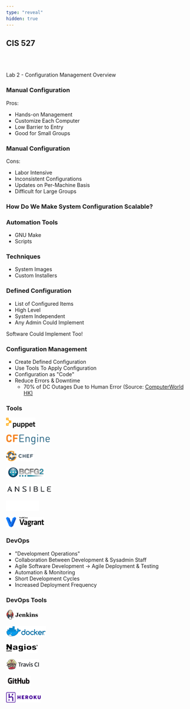```yaml
---
type: "reveal"
hidden: true
---
```

<section>
	<h2>CIS 527</h2><br><br><p>Lab 2 - Configuration Management Overview</p>
</section>
<section>
  <h3>Manual Configuration</h3>
  <p>Pros:</p>
  <ul>
    <li>Hands-on Management</li>
    <li>Customize Each Computer</li>
    <li>Low Barrier to Entry</li>
    <li>Good for Small Groups</li>
  </ul>
</section>
<section>
  <h3>Manual Configuration</h3>
  <p>Cons:</p>
  <ul>
    <li>Labor Intensive</li>
    <li>Inconsistent Configurations</li>
    <li>Updates on Per-Machine Basis</li>
    <li>Difficult for Large Groups</li>
  </ul>
</section>
<section>
  <h3>How Do We Make System Configuration Scalable?</h3>
</section>
<section>
  <h3>Automation Tools</h3>
  <ul>
    <li>GNU Make</li>
    <li>Scripts</li>
  </ul>
  <h3>Techniques</h3>
  <ul>
    <li>System Images</li>
    <li>Custom Installers</li>
  </ul>
</section>
<section>
  <h3>Defined Configuration</h3>
  <ul>
    <li>List of Configured Items</li>
    <li>High Level</li>
    <li>System Independent</li>
    <li>Any Admin Could Implement</li>
  </ul>
  <p class="fragment">Software Could Implement Too!</li>
</section>
<section>
  <h3>Configuration Management</h3>
  <ul>
    <li>Create Defined Configuration</li>
    <li>Use Tools To Apply Configuration</li>
    <li>Configuration as "Code"</li>
    <li>Reduce Errors & Downtime
      <ul>
        <li>70% of DC Outages Due to Human Error (Source: <a href="https://www.cw.com.hk/it-hk/uptime-institute-70-dc-outages-due-to-human-error">ComputerWorld HK)</a></li>
      </ul>
    </li>
  </ul>
</section>
<section>
  <h3>Tools</h3>
  <p><img class="plain imgcenter" style="height: 2em;" src="../../images/puppet_logo.png"></p>
  <div class="container">
    <div class="col">
      <p><img class="plain imgcenter" style="height: 2em;" src="../../images/cfengine_wiki.svg"></p>
      <p><img class="plain imgcenter" style="height: 2em;" src="../../images/chef_logo.svg"></p>
      <p><img class="plain imgcenter" style="height: 2em;" src="../../images/bcfg2_logo.png"></p>
    </div>
    <div class="col">
      <p><img class="plain imgcenter" style="height: 2em;" src="../../images/ansible.png"></p>
      <p><img class="plain imgcenter" style="height: 2em;" src="../../images/salt_logo.png"></p>
      <p><img class="plain imgcenter" style="height: 2em;" src="../../images/vagrant_logo.svg"></p>
    </div>
  </div>
</section>
<section>
  <h3>DevOps</h3>
  <ul>
    <li>"Development Operations"</li>
    <li>Collaboration Between Development & Sysadmin Staff</li>
    <li>Agile Software Development &rarr; Agile Deployment & Testing</li>
    <li>Automation & Monitoring</li>
    <li>Short Development Cycles</li>
    <li>Increased Deployment Frequency</li>
  </ul>
</section>
<section>
  <h3>DevOps Tools</h3>
  <div class="container">
    <div class="col">
      <p><img class="plain imgcenter" style="height: 2em;" src="../../images/jenkins_logo.png"></p>
      <p><img class="plain imgcenter" style="height: 2em;" src="../../images/docker_logo.png"></p>
      <p><img class="plain imgcenter" style="height: 2em;" src="../../images/nagios_logo.png"></p>
    </div>
    <div class="col">
      <p><img class="plain imgcenter" style="height: 2em;" src="../../images/travis_logo.png"></p>
      <p><img class="plain imgcenter" style="height: 2em;" src="../../images/github_logo.png"></p>
      <p><img class="plain imgcenter" style="height: 2em;" src="../../images/heroku_logo.svg"></p>
    </div>
  </div>
</section>
